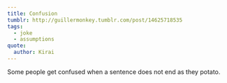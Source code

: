 ```yaml
---
title: Confusion
tumblr: http://guillermonkey.tumblr.com/post/14625718535
tags:
  - joke
  - assumptions
quote:
  author: Kirai
---
```


Some people get confused when a sentence does not end as they potato.
